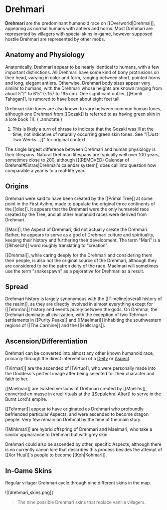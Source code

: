 # Drehmari

**Drehmari** are the predominant humanoid race on [[Overworld|Drehmal]], appearing as normal humans with antlers and horns. Most Drehmari are represented by villagers with special skins in-game, however supposed hostile Drehmari are represented by other mobs.

## Anatomy and Physiology

Anatomically, Drehmari appear to be nearly identical to humans, with a few important distinctions. All Drehmari have some kind of bony protrusions on their head, varying in color and form, ranging between short, pointed horns and long, elegant antlers. Otherwise, Drehmari body sizes appear very similar to humans, with the Drehmari whose heights are known ranging from about 5'2" to 6'5" (~157 to 195 cm). One significant outlier, [[Homli Tahsgan]], is rumored to have been about eight feet tall. 

Drehmari skin tones are also known to vary between common human tones, although one Drehmari from [[Gozak]] is referred to as having green skin in a lore book (1).
{ .annotate }

1. This is likely a turn of phrase to indicate that the Gozaki was ill at the time, not indicative of naturally occurring green skin tones. See "[[Just Two Weeks...]]" for original context.

The single largest difference between Drehmari and human physiology is their lifespans. Natural Drehmari lifespans are typically well over 100 years, sometimes close to 200, although [[(REMOVED) Calendar of Drehmal#Extras|Drehmal's calendar system]] does call into question how comparable a year is to a real-life year.

## Origins

Drehmari were said to have been created by the [[Primal Tree]] at some point in the First Avihm, made to populate the original three continents of the [[disc]]. It appears that the Drehmari were the only humanoid race created by the Tree, and all other humanoid races were derived from Drehmari.

[[Mari]], the Aspect of Drehmari, did not actually create the Drehmari. Rather, he appears to serve as a god of Drehmari culture and spirituality, keeping their history and furthering their development. The term "Mari" is a [[Rihselch]] word roughly translating to "creation".

[[Drehmal]], while caring deeply for the Drehmari and considering them their people, is also not the original source of the Drehmari, although they are considered to be the patron deity of the race. Maelmari will sometimes use the term "snakespawn" as a pejorative for Drehmari as a result.

## Spread

Drehmari history is largely synonymous with the [[Timeline|overall history of the realm]], as they are directly involved in almost everything except for [[Tehrmari]] history and events purely between the gods. On Drehmal, the Drehmari dominate all civilization, with the exception of two Tehrmari settlements in [[Purity Peaks]] and [[Maelmari]] inhabiting the southwestern regions of [[The Carmine]] and the [[Hellcrags]].

## Ascension/Differentiation

Drehmari can be converted into almost any other known humanoid race, primarily through the direct intervention of a [Deity](/Lore/Higher_Beings/Deities/) or [Aspect](/Lore/Higher_Beings/Aspects/).

[[Virmari]] are the ascended of [[Virtuo]], who were personally made into the Goddess's perfect image after being selected for their character and faith to her.

[[Maelmari]] are twisted versions of Drehmari created by [[Maelihs]], converted en masse in cruel rituals at the [[Sepulchral Altar]] to serve in the Burnt Lord's empire.

[[Tehrmari]] appear to have originated as Drehmari who profoundly befriended particular Aspects, and were ascended to become dragon people. Very few remain on Drehmal by the time of the main story.

[[Mihkmari]] are hybrid offspring of Drehmari and Maelmari, who take a similar appearance to Drehmari but with grey skin.

Drehmari could also be ascended by other, specific Aspects, although there is no currently canon lore that describes this process besides the attempt of [[Xor'Huul]]'s people to become [[Koh|Kohmari]].

## In-Game Skins

Regular villager Drehmari cycle through nine different skins in the map.

![[drehmari_skins.png]]
> The nine possible Drehmari skins that replace vanilla villagers.
